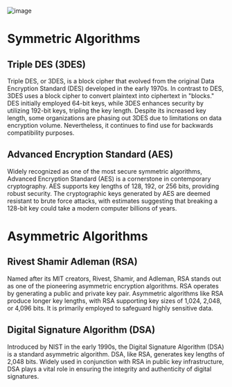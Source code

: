 ![image](https://github.com/Shadowsweep/Google_cybersecuritylabs/assets/122604770/2d5a11f9-67de-4d9a-af89-f56ce495524f)
# Symmetric Algorithms

## Triple DES (3DES)

Triple DES, or 3DES, is a block cipher that evolved from the original Data Encryption Standard (DES) developed in the early 1970s. In contrast to DES, 3DES uses a block cipher to convert plaintext into ciphertext in "blocks." DES initially employed 64-bit keys, while 3DES enhances security by utilizing 192-bit keys, tripling the key length. Despite its increased key length, some organizations are phasing out 3DES due to limitations on data encryption volume. Nevertheless, it continues to find use for backwards compatibility purposes.

## Advanced Encryption Standard (AES)

Widely recognized as one of the most secure symmetric algorithms, Advanced Encryption Standard (AES) is a cornerstone in contemporary cryptography. AES supports key lengths of 128, 192, or 256 bits, providing robust security. The cryptographic keys generated by AES are deemed resistant to brute force attacks, with estimates suggesting that breaking a 128-bit key could take a modern computer billions of years.

# Asymmetric Algorithms

## Rivest Shamir Adleman (RSA)

Named after its MIT creators, Rivest, Shamir, and Adleman, RSA stands out as one of the pioneering asymmetric encryption algorithms. RSA operates by generating a public and private key pair. Asymmetric algorithms like RSA produce longer key lengths, with RSA supporting key sizes of 1,024, 2,048, or 4,096 bits. It is primarily employed to safeguard highly sensitive data.

## Digital Signature Algorithm (DSA)

Introduced by NIST in the early 1990s, the Digital Signature Algorithm (DSA) is a standard asymmetric algorithm. DSA, like RSA, generates key lengths of 2,048 bits. Widely used in conjunction with RSA in public key infrastructure, DSA plays a vital role in ensuring the integrity and authenticity of digital signatures.
